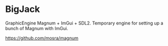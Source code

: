 # BigJack
GraphicEngine Magnum + ImGui + SDL2. Temporary engine for setting up a bunch of Magnum with ImGui.

https://github.com/mosra/magnum
